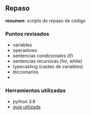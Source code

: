 ## Repaso

**resumen**: scripts de repaso de código

### Puntos revisados

- variables
- operadores
- sentencias condicionales (if)
- sentencias recursivas (for, while)
- typecasting (casteo de variables)
- diccionarios
- 

### Herramientas utilizadas

- python 3.8
- [guía utilizada](https://www.freecodecamp.org/news/the-ultimate-guide-to-python-from-beginner-to-intermediate-to-pro/)

